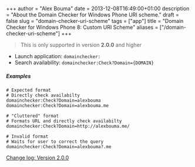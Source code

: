 +++
author = "Alex Bouma"
date = 2013-12-08T16:49:00+01:00
description = "About the Domain Checker for Windows Phone URI scheme."
draft = false
slug = "domain-checker-uri-scheme"
tags = ["app"]
title = "Domain Checker for Windows Phone 8: Custom URI Scheme"
aliases = ["/domain-checker-uri-scheme"]
+++

> This is only supported in version **2.0.0** and higher

- Launch application: `domainchecker:`
- Search availability: `domainchecker:Check?Domain={DOMAIN}`

##### Examples

```raw
# Expected format
# Directly check availabilty
domainchecker:Check?Domain=alexbouma
domainchecker:Check?Domain=alexbouma.me

# "Cluttered" format
# Formats URL and directly check availabilty
domainchecker:Check?Domain=http://alexbouma.me/

# Invalid format
# Waits for user to correct the query
domainchecker:Check?Domain=alexbouma?.me
```

[Change log: Version 2.0.0](/domain-checker-for-windows-phone-8-update-2-0-0/ "Domain Checker for Windows Phone 8: Update 2.0.0")
